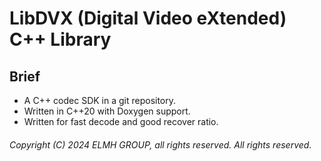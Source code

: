 # LibDVX (Digital Video eXtended) C++ Library

## Brief

- A C++ codec SDK in a git repository.
- Written in C++20 with Doxygen support.
- Written for fast decode and good recover ratio.

###### Copyright (C) 2024 ELMH GROUP, all rights reserved. All rights reserved.
